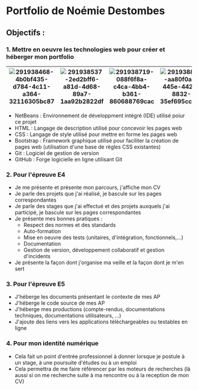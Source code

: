 # Portfolio de Noémie Destombes

## Objectifs :

### 1. Mettre en oeuvre les technologies web pour créer et héberger mon portfolio
|![291938468-4b0bf435-d784-4c11-a364-32116305bc87](https://github.com/LilyLaMerveilleuse/Lily.github.io/assets/154447041/a7c3279f-083e-4f6b-9299-6915bb0f0d10)|![291938537-2ed2bff6-a81d-4d68-89a7-1aa92b2822df](https://github.com/LilyLaMerveilleuse/Lily.github.io/assets/154447041/f67c677a-33a5-41e5-a32f-303e4dcea450)|![291938719-088f6f8a-c4ca-4bb4-b361-860688769cac](https://github.com/LilyLaMerveilleuse/Lily.github.io/assets/154447041/699097b6-af6f-46ec-b0d5-1b75de5d3813)|![291938839-aa80f0a8-445e-4426-8832-35ef695ccc62](https://github.com/LilyLaMerveilleuse/Lily.github.io/assets/154447041/08f96b2b-b67b-4a83-827e-c5de66b043be)|![291938944-d33b210a-9361-4885-ab3e-1d180a67767a](https://github.com/LilyLaMerveilleuse/Lily.github.io/assets/154447041/5a70c95e-9676-4d4e-95c7-2414453939e0)|![291939017-717c7346-37fc-4f41-85d6-fa0d72ae107f](https://github.com/LilyLaMerveilleuse/Lily.github.io/assets/154447041/fd0d51e9-aa88-4df9-b8dd-54ec9dfe888a)|
| ----------- | ----------- | ----------- | ----------- | ----------- | ----------- |


   - NetBeans : Environnement de développment intégré (IDE) utilisé poiur ce projet
   - HTML : Langage de description utilisé pour concevoir les pages web
   - CSS : Langage de style utilisé pour mettre en forme les pages web
   - Bootstrap : Framework graphique utilisé pour faciliter la création de pages web (utilisation d'une base de règles CSS existantes)
   - Git : Logiciel de gestion de version
   - GitHub : Forge logicielle en ligne utilisant Git
  
  
### 2. Pour l'épreuve E4
   - Je me présente et présente mon parcours, j'affiche mon CV
   - Je parle des projets que j'ai réalisé, je bascule sur les pages correspondantes
   - Je parle des stages que j'ai effectué et des projets auxquels j'ai participé, je bascule sur les pages correspondantes
   - Je présente mes bonnes pratiques :
     - Respect des normes et des standards
     - Auto-formation
     - Mise en oeuvre des tests (unitaires, d'intégration, fonctionnels,...)
     - Documentation
     - Gestion de version, développement collaboratif et gestion d'incidents
   - Je présente la façon dont j'organise ma veille et la façon dont je m'en sert

### 3. Pour l'épreuve E5
  - J'héberge les documents présentant le contexte de mes AP
  - J'héberge le code source de mes AP
  - J'héberge mes productions (compte-rendus, documentations techniques, documentations utilisateurs, ...)
  - J'ajoute des liens vers les applications téléchargeables ou testables en ligne

### 4. Pour mon identité numérique
  - Cela fait un point d'entrée professionnel à donner lorsque je postule à un stage, à une poursuite d'études ou à un emploi
  - Cela permettra de me faire référencer par les moteurs de recherches (là aussi si on me recherche suite à ma rencontre ou à la reception de mon CV)  
